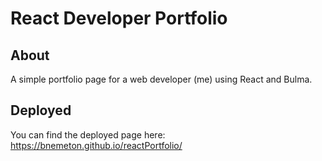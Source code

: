 # React Developer Portfolio

## About

A simple portfolio page for a web developer (me) using React and Bulma.

## Deployed

You can find the deployed page here: https://bnemeton.github.io/reactPortfolio/
